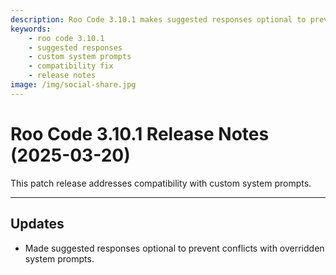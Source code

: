 ```yaml
---
description: Roo Code 3.10.1 makes suggested responses optional to prevent conflicts with overridden system prompts, ensuring compatibility with custom configurations.
keywords:
    - roo code 3.10.1
    - suggested responses
    - custom system prompts
    - compatibility fix
    - release notes
image: /img/social-share.jpg
---
```


# Roo Code 3.10.1 Release Notes (2025-03-20)

This patch release addresses compatibility with custom system prompts.

---

## Updates

- Made suggested responses optional to prevent conflicts with overridden system prompts.
